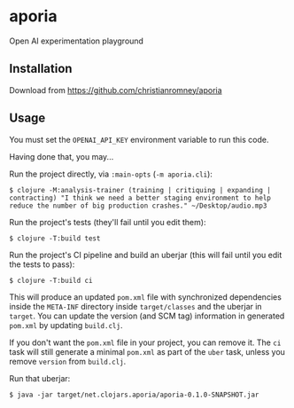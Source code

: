 # aporia

Open AI experimentation playground

## Installation

Download from https://github.com/christianromney/aporia

## Usage

You must set the `OPENAI_API_KEY` environment variable to run this code.

Having done that, you may...

Run the project directly, via `:main-opts` (`-m aporia.cli`):

    $ clojure -M:analysis-trainer (training | critiquing | expanding | contracting) "I think we need a better staging environment to help reduce the number of big production crashes." ~/Desktop/audio.mp3

Run the project's tests (they'll fail until you edit them):

    $ clojure -T:build test

Run the project's CI pipeline and build an uberjar (this will fail until you edit the tests to pass):

    $ clojure -T:build ci

This will produce an updated `pom.xml` file with synchronized dependencies inside the `META-INF`
directory inside `target/classes` and the uberjar in `target`. You can update the version (and SCM tag)
information in generated `pom.xml` by updating `build.clj`.

If you don't want the `pom.xml` file in your project, you can remove it. The `ci` task will
still generate a minimal `pom.xml` as part of the `uber` task, unless you remove `version`
from `build.clj`.

Run that uberjar:

    $ java -jar target/net.clojars.aporia/aporia-0.1.0-SNAPSHOT.jar
